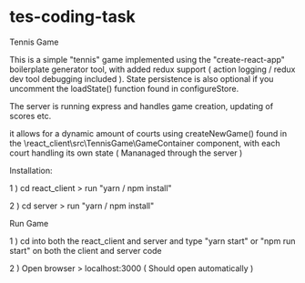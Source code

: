 # tes-coding-task
Tennis Game

This is a simple "tennis" game implemented using the "create-react-app" boilerplate generator tool, with added redux support ( action logging / redux dev tool debugging included ). State persistence is also optional if  you uncomment the loadState() function found in configureStore.

The server is running express and handles game creation, updating of scores etc.

it allows for a dynamic amount of courts using createNewGame() found in the \react_client\src\TennisGame\GameContainer component, with each court handling its own state ( Mananaged through the server )

Installation:


1 ) cd react_client > run "yarn / npm install"

2 ) cd server > run "yarn / npm install"


Run Game


1 ) cd into both the react_client and server and type "yarn start" or "npm run start" on both the client and server code

2 ) Open browser > localhost:3000 ( Should open automatically )


